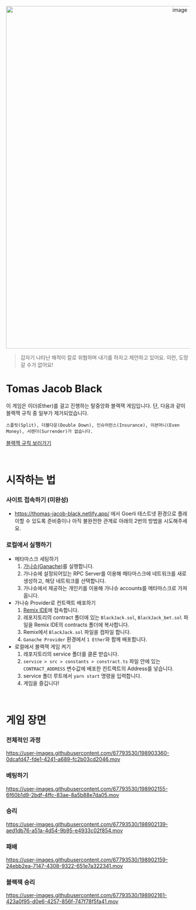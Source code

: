 <div align=center>
<img width="937" alt="image" src="https://user-images.githubusercontent.com/67793530/198898749-fcd55da6-2d09-42ea-ad31-85c61a895747.png">
</div>


> 갑자기 나타난 해적이 칼로 위협하며 내기를 하자고 제안하고 있어요. 이런, 도망갈 수가 없어요!


# Tomas Jacob Black
이 게임은 이더(Ether)를 걸고 진행하는 탈중앙화 블랙잭 게임입니다.
단, 다음과 같이 블랙잭 규칙 중 일부가 제거되었습니다.
```
스플릿(Split), 더블다운(Double Down), 인슈어런스(Insurance), 이븐머니(Even Money), 서렌더(Surrender)가 없습니다.
```
[블랙잭 규칙 보러가기](https://namu.wiki/w/%EB%B8%94%EB%9E%99%EC%9E%AD(%EC%B9%B4%EB%93%9C%EA%B2%8C%EC%9E%84)#s-4)

<br/>

# 시작하는 법
### 사이트 접속하기 (미완성)
- https://thomas-jacob-black.netlify.app/ 에서 Goerli 테스트넷 환경으로 플레이할 수 있도록 준비중이나
아직 불완전한 관계로 아래의 2번의 방법을 시도해주세요. 

### 로컬에서 실행하기
- 메타마스크 세팅하기
  1. [가나슈(Ganache)](https://trufflesuite.com/ganache/)를 실행합니다.
  2. 가나슈에 설정되어있는 RPC Server를 이용해 메타마스크에 네트워크를 새로 생성하고, 해당 네트워크를 선택합니다.
  3. 가나슈에서 제공하는 개인키를 이용해 가나슈 accounts를 메타마스크로 가져옵니다.
- 가나슈 Provider로 컨트랙트 배포하기
  1. [Remix IDE](https://remix.ethereum.org/)에 접속합니다.
  2. 레포지토리의 contract 폴더에 있는 `BlackJack.sol`, `BlackJack_bet.sol` 파일을 Remix IDE의 contracts 폴더에 복사합니다.
  3. Remix에서 `BlackJack.sol` 파일을 컴파일 합니다.
  4. `Ganache Provider` 환경에서 `1 Ether`와 함께 배포합니다.
- 로컬에서 블랙잭 게임 켜기
  1. 레포지토리의 service 폴더를 클론 받습니다.
  2. `service > src > constants > constract.ts` 파일 안에 있는 `CONTRACT_ADDRESS` 변수값에 배포한 컨트랙트의 Address를 넣습니다.
  3. service 폴더 루트에서 `yarn start` 명령을 입력합니다.
  4. 게임을 즐깁니다!

<br/>

# 게임 장면
### 전체적인 과정 <br/>

https://user-images.githubusercontent.com/67793530/198903360-0dcafd47-fde1-4241-a689-fc2b03cd2046.mov


### 베팅하기 <br/>

https://user-images.githubusercontent.com/67793530/198902155-6f60b1d9-2bdf-4ffc-83ae-8a5b88e7da05.mov

### 승리 <br/>

https://user-images.githubusercontent.com/67793530/198902139-aed1db76-a51a-4d54-9b95-e4933c02f854.mov

### 패배 <br/>

https://user-images.githubusercontent.com/67793530/198902159-24ebb2ea-7147-4308-9322-651e7a322341.mov

### 블랙잭 승리 <br/>

https://user-images.githubusercontent.com/67793530/198902161-423a0f95-d0e6-4257-856f-747f78f5fa41.mov

